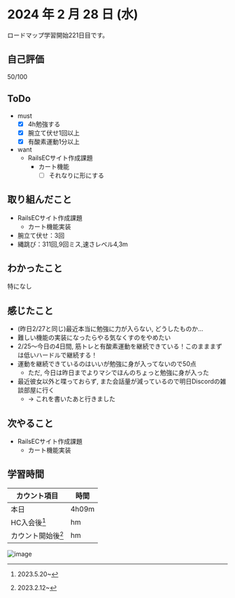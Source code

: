 # 2024 年 2 月 28 日 (水)
ロードマップ学習開始221日目です。

## 自己評価
50/100

## ToDo
- must
  - [x] 4h勉強する
  - [x] 腕立て伏せ1回以上
  - [x] 有酸素運動1分以上
- want
  - RailsECサイト作成課題
    - カート機能
      - [ ] それなりに形にする

## 取り組んだこと
- RailsECサイト作成課題
  - カート機能実装
- 腕立て伏せ：3回
- 縄跳び：311回,9回ミス,速さレベル4,3m

## わかったこと
特になし

## 感じたこと
- (昨日2/27と同じ)最近本当に勉強に力が入らない, どうしたものか...
- 難しい機能の実装になったらやる気なくすのをやめたい
- 2/25〜今日の4日間, 筋トレと有酸素運動を継続できている！このまままずは低いハードルで継続する！
- 運動を継続できているのはいいが勉強に身が入ってないので50点
  - ただ, 今日は昨日までよりマシでほんのちょっと勉強に身が入った
- 最近彼女以外と喋っておらず, また会話量が減っているので明日Discordの雑談部屋に行く
  - -> これを書いたあと行きました

## 次やること
- RailsECサイト作成課題
  - カート機能実装

## 学習時間
|カウント項目|時間|
|----|----|
|本日 |4h09m|
|HC入会後[^1]|hm|
|カウント開始後[^2]|hm|

[^1]: 2023.5.20~
[^2]: 2023.2.12~

![image](https://github.com/nil-ramuda/daily_report/assets/94735931/2a048119-0579-4803-bf3d-015d07a6c9ba)
